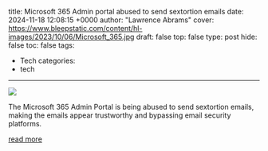 title: Microsoft 365 Admin portal abused to send sextortion emails
date: 2024-11-18 12:08:15 +0000
author: "Lawrence Abrams"
cover: https://www.bleepstatic.com/content/hl-images/2023/10/06/Microsoft_365.jpg
draft: false
top: false
type: post
hide: false
toc: false
tags:
  - Tech
categories:
  - tech
---

![](https://www.bleepstatic.com/content/hl-images/2023/10/06/Microsoft_365.jpg)

The Microsoft 365 Admin Portal is being abused to send sextortion emails, making the emails appear trustworthy and bypassing email security platforms.

[read more](https://www.bleepingcomputer.com/news/security/microsoft-365-admin-portal-abused-to-send-sextortion-emails/)
